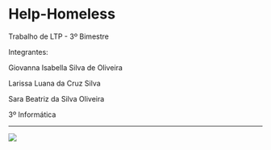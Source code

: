 # Help-Homeless
Trabalho de LTP - 3º Bimestre

Integrantes: 

Giovanna Isabella Silva de Oliveira

Larissa Luana da Cruz Silva    

Sara Beatriz da Silva Oliveira 

3º Informática

<hr>

<img src="https://i.imgur.com/JOu3P4f.png">



